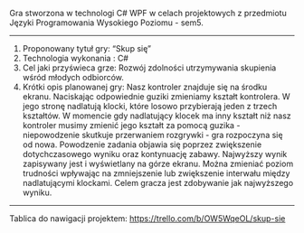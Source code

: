 Gra stworzona w technologi C# WPF w celach projektowych z przedmiotu Języki Programowania Wysokiego Poziomu - sem5.

-------------------------------------------------------------------------------------------

1. Proponowany tytuł gry: “Skup się”
2. Technologia wykonania : C#
3. Cel jaki przyświeca grze: Rozwój zdolności utrzymywania skupienia wśród młodych
odbiorców.
4. Krótki opis planowanej gry: Nasz kontroler znajduje się na środku ekranu. Naciskając
odpowiednie guziki zmieniamy kształt kontrolera. W jego stronę nadlatują klocki, które losowo
przybierają jeden z trzech kształtów. W momencie gdy nadlatujący klocek ma inny kształt niż
nasz kontroler musimy zmienić jego kształt za pomocą guzika - niepowodzenie skutkuje
przerwaniem rozgrywki - gra rozpoczyna się od nowa. Powodzenie zadania objawia się poprzez
zwiększenie dotychczasowego wyniku oraz kontynuację zabawy. Najwyższy wynik zapisywany
jest i wyświetlany na górze ekranu. Można zmieniać poziom trudności wpływając na
zmniejszenie lub zwiększenie interwału między nadlatującymi klockami. Celem gracza jest
zdobywanie jak najwyższego wyniku.

----------------------------------------------------------------------------------------------

Tablica do nawigacji projektem: https://trello.com/b/OW5WqeOL/skup-sie

